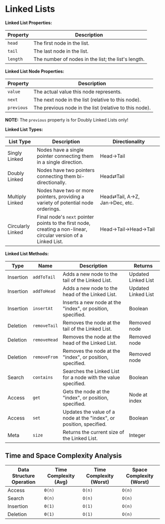 # Linked Lists






**Linked List Properties:**

| Property | Description |
| --- | --- |
| `head` | The first node in the list. |
| `tail` | The last node in the list. |
| `length` | The number of nodes in the list; the list's length. |



**Linked List Node Properties:**

| Property | Description |
| --- | --- |
| `value` | The actual value this node represents. |
| `next` | The next node in the list (relative to this node). |
| `previous` | The previous node in the list (relative to this node). |

**NOTE:** The `previous` property is for Doubly Linked Lists only!

**Linked List Types:**

| List Type | Description | Directionality |
| --- | --- | --- |
| Singly Linked | Nodes have a single pointer connecting them in a single direction. | Head→Tail |
| Doubly Linked | Nodes have two pointers connecting them bi-directionally. | Head⇄Tail |
| Multiply Linked | Nodes have two or more pointers, providing a variety of potential node orderings. | Head⇄Tail, A→Z, Jan→Dec, etc. |
| Circularly Linked | Final node's `next` pointer points to the first node, creating a non-linear, circular version of a Linked List. | Head→Tail→Head→Tail |

**Linked List Methods:**

| Type | Name | Description | Returns |
| --- | --- | --- | --- |
| Insertion | `addToTail` | Adds a new node to the tail of the Linked List. | Updated Linked List |
| Insertion | `addToHead` | Adds a new node to the head of the Linked List. | Updated Linked List |
| Insertion | `insertAt` | Inserts a new node at the "index", or position, specified. | Boolean |
| Deletion | `removeTail` | Removes the node at the tail of the Linked List. | Removed node |
| Deletion | `removeHead` | Removes the node at the head of the Linked List. | Removed node |
| Deletion | `removeFrom` | Removes the node at the "index", or position, specified. | Removed node |
| Search | `contains` | Searches the Linked List for a node with the value specified. | Boolean |
| Access | `get` | Gets the node at the "index", or position, specified. | Node at index |
| Access | `set` | Updates the value of a node at the "index", or position, specified. | Boolean |
| Meta | `size` | Returns the current size of the Linked List. | Integer |


Time and Space Complexity Analysis
----------------------------------

| Data Structure Operation | Time Complexity (Avg) | Time Complexity (Worst) | Space Complexity (Worst) |
| --- | --- | --- | --- |
| Access | `Θ(n)` | `O(n)` | `O(n)` |
| Search | `Θ(n)` | `O(n)` | `O(n)` |
| Insertion | `Θ(1)` | `O(1)` | `O(n)` |
| Deletion | `Θ(1)` | `O(1)` | `O(n)` |